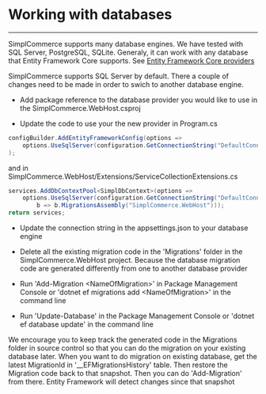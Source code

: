 # Working with databases

---

SimplCommerce supports many database engines. We have tested with SQL Server, PostgreSQL, SQLite. Generaly, it can work with any database that Entity Framework Core supports. See [Entity Framework Core providers](https://docs.microsoft.com/en-us/ef/core/providers/index)

SimplCommerce supports SQL Server by default. There a couple of changes need to be made in order to swich to another database engine.

- Add package reference to the database provider you would like to use in the SimplCommerce.WebHost.csproj

- Update the code to use your the new provider in Program.cs

```csharp
configBuilder.AddEntityFrameworkConfig(options =>
    options.UseSqlServer(configuration.GetConnectionString("DefaultConnection"))
);
```
and in SimplCommerce.WebHost/Extensions/ServiceCollectionExtensions.cs

```csharp
services.AddDbContextPool<SimplDbContext>(options =>
    options.UseSqlServer(configuration.GetConnectionString("DefaultConnection"),
        b => b.MigrationsAssembly("SimplCommerce.WebHost")));
return services;
```

- Update the connection string in the appsettings.json to your database engine

- Delete all the existing migration code in the 'Migrations' folder in the SimplCommerce.WebHost project. Because the database migration code are generated differently from one to another database provider

- Run 'Add-Migration \<NameOfMigration\>' in Package Management Console or 'dotnet ef migrations add \<NameOfMigration\>' in the command line

- Run 'Update-Database' in the Package Management Console or 'dotnet ef database update' in the command line

We encourage you to keep track the generated code in the Migrations folder in source control so that you can do the migration on your existing database later. When you want to do migration on existing database, get the latest MigrationId in '__EFMigrationsHistory' table. Then restore the Migration code back to that snapshot. Then you can do 'Add-Migration' from there. Entity Framework will detect changes since that snapshot